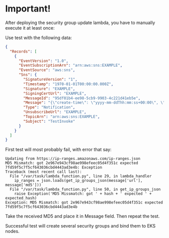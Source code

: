 # Important!

After deploying the security group update lambda, you have to manually execute it at least once:

Use test with the following data:

```json
{
  "Records": [
    {
      "EventVersion": "1.0",
      "EventSubscriptionArn": "arn:aws:sns:EXAMPLE",
      "EventSource": "aws:sns",
      "Sns": {
        "SignatureVersion": "1",
        "Timestamp": "1970-01-01T00:00:00.000Z",
        "Signature": "EXAMPLE",
        "SigningCertUrl": "EXAMPLE",
        "MessageId": "95df01b4-ee98-5cb9-9903-4c221d41eb5e",
        "Message": "{\"create-time\": \"yyyy-mm-ddThh:mm:ss+00:00\", \"synctoken\": \"0123456789\", \"md5\": \"7fd59f5c7f5cf643036cbd4443ad3e4b\", \"url\": \"https://ip-ranges.amazonaws.com/ip-ranges.json\"}",
        "Type": "Notification",
        "UnsubscribeUrl": "EXAMPLE",
        "TopicArn": "arn:aws:sns:EXAMPLE",
        "Subject": "TestInvoke"
      }
    }
  ]
}
```

First test will most probably fail, with error that say:

```
Updating from https://ip-ranges.amazonaws.com/ip-ranges.json
MD5 Mismatch: got 2e967e943cf98ae998efeec05d4f351c expected 7fd59f5c7f5cf643036cbd4443ad3e4b: Exception
Traceback (most recent call last):
  File "/var/task/lambda_function.py", line 29, in lambda_handler
    ip_ranges = json.loads(get_ip_groups_json(message['url'], message['md5']))
  File "/var/task/lambda_function.py", line 50, in get_ip_groups_json
    raise Exception('MD5 Missmatch: got ' + hash + ' expected ' + expected_hash)
Exception: MD5 Mismatch: got 2e967e943cf98ae998efeec05d4f351c expected 7fd59f5c7f5cf643036cbd4443ad3e4b
```

Take the received MD5 and place it in Message field. Then repeat the test.

Successful test will create several security groups and bind them to EKS nodes.
